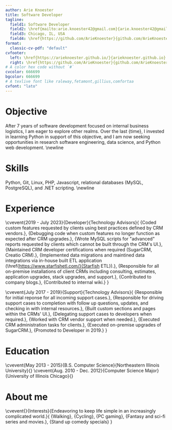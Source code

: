 ```yaml
---
author: Arie Knoester
title: Software Developer
tagline:
  field1: Software Developer
  field2: \href{mailto:arie.knoester42@gmail.com}{arie.knoester42@gmail.com}
  field3: Chicago, IL, USA
  field4: \href{https://github.com/ArieKnoester}{github.com/ArieKnoester}
format:
  classic-cv-pdf: "default"
cvfooter:
  left: \href{https://arieknoester.github.io/}{arieknoester.github.io}
  right: \href{https://github.com/ArieKnoester}{github.com/ArieKnoester/}
# A color hex code without `#`
cvcolor: 666699
bgcolor: 666699
# A texlive font like raleway,fetamont,gillius,comfortaa
cvfont: "lato"
---
```


# Objective

After 7 years of software development focused on internal business logistics, I am eager to explore other realms.
Over the last {time}, I invested in learning Python in support of this objective, and I am now seeking
opportunities in research software engineering, data science, and Python web development. \newline


# Skills

Python, Git, Linux, PHP, Javascript, relational databases (MySQL, PostgreSQL), and .NET scripting. \newline


# Experience

\cvevent{2019 - July 2023}{Developer}{Technology Advisors}{
  {Coded custom features requested by clients using best practices defined by CRM vendors.},
  {Debugging code when custom features no longer function as expected after CRM upgrades.},
  {Wrote MySQL scripts for "advanced" reports requested by clients which cannot be built through the CRM's UI.},
  {Maintained CRM developer certifications when required (SugarCRM, Creatio CRM).},
  {Implemented data migrations and maintined data integrations via in-house built ETL application (\href{https://www.starfishetl.com/}{Starfish ETL}).},
  {Responsible for all on-premise installations of client CRMs including consulting, estimates, application upgrades, stack upgrades, and support.},
  {Contributed to company blogs.},
  {Contributed to internal wiki.}
}

\cvevent{July 2017 - 2019}{Support}{Technology Advisors}{
  {Responsible for initial reponse for all incoming support cases.},
  {Responsible for driving support cases to completion with follow up questions, updates, and checking in with internal resources.},
  {Built custom sections and pages within the CRMs' UI.},
  {Delegating support cases to developers when required.},
  {Worked with CRM vendor support when needed.},
  {Executed CRM administration tasks for clients.},
  {Executed on-premise upgrades of SugarCRM.},
  {Promoted to Developer in 2019.}
}

# Education

\cvevent{May 2013 - 2015}{B.S. Computer Science}{Northeastern Illinois University}{}
\cvevent{Aug. 2010 - Dec. 2012}{Computer Science Major}{University of Illinois Chicago}{}


# About me

\cvevent{}{Interests}{Endeavoring to keep life simple in an increasingly complicated world.}{
  {Walking},
  {Cycling},
  {PC gaming},
  {Fantasy and sci-fi series and movies.},
  {Stand up comedy specials}
}
